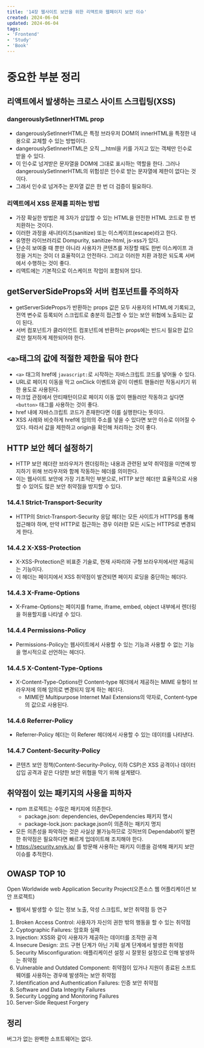 ```yaml
---
title: '14장 웹사이트 보안을 위한 리액트와 웹페이지 보안 이슈'
created: 2024-06-04
updated: 2024-06-04
tags:
- 'Frontend'
- 'Study'
- 'Book'
---
```


# 중요한 부분 정리

## 리액트에서 발생하는 크로스 사이트 스크립팅(XSS)

### dangerouslySetInnerHTML prop

- dangerouslySetInnerHTML은 특정 브라우저 DOM의 innerHTML을 특정한 내용으로 교체할 수 있는 방법이다.
- dangerouslySetInnerHTML은 오직 __html을 키를 가지고 있는 객체만 인수로 받을 수 있다.
- 이 인수로 넘겨받은 문자열을 DOM에 그대로 표시하는 역할을 한다. 그러나 dangerouslySetInnerHTML의 위험성은 인수로 받는 문자열에 제한이 없다는 것이다.
- 그래서 인수로 넘겨주는 문자열 값은 한 번 더 검증이 필요하다.

### 리액트에서 XSS 문제를 피하는 방법

- 가장 확실한 방법은 제 3자가 삽입할 수 있는 HTML을 안전한 HTML 코드로 한 번 치환하는 것이다.
- 이러한 과정을 새니타이즈(sanitize) 또는 이스케이프(escape)라고 한다.
- 유명한 라이브러리로 Dompurity, sanitize-html, js-xss가 있다.
- 단순히 보여줄 때 뿐만 아니라 사용자가 콘텐츠를 저장할 때도 한번 이스케이프 과정을 거치는 것이 더 효율적이고 안전하다. 그리고 이러한 치환 과정은 되도록 서버에서 수행하는 것이 좋다.
- 리액트에는 기본적으로 이스케이프 작업이 포함되어 있다.

## getServerSideProps와 서버 컴포넌트를 주의하자

- getServerSideProps가 반환하는 props 값은 모두 사용자의 HTML에 기록되고, 전역 변수로 등록되어 스크립트로 충분히 접근할 수 있는 보안 위협에 노출되는 값이 된다.
- 서버 컴포넌트가 클라이언트 컴포넌트에 반환하는 props에는 반드시 필요한 값으로만 철저하게 제한되어야 한다.


## `<a>`태그의 값에 적절한 제한을 둬야 한다

- `<a>` 태그의 href에 `javascript:`로 시작하는 자바스크립트 코드를 넣어둘 수 있다.
- URL로 페이지 이동을 막고 onClick 이벤트와 같이 이벤트 핸들러만 작동시키기 위한 용도로 사용된다.
- 마크업 관점에서 안티패턴이므로 페이지 이동 없이 핸들러만 작동하고 싶다면 `<button>` 태그를 사용하는 것이 좋다.
- href 내에 자바스크립트 코드가 존재한다면 이를 실행한다는 뜻이다.
- XSS 사례와 비슷하게 href에 임의의 주소를 넣을 수 있다면 보안 이슈로 이어질 수 있다. 따라서 값을 제한하고 origin을 확인해 처리하는 것이 좋다.

## HTTP 보안 헤더 설정하기

- HTTP 보안 헤더란 브라우저가 렌더링하는 내용과 관련된 보약 취약점을 미연에 방지하기 위해 브라우저와 함께 작동하는 헤더를 의미한다.
- 이는 웹사이트 보안에 가장 기초적인 부분으로, HTTP 보안 헤더만 효율적으로 사용할 수 있어도 많은 보안 취약점을 방지할 수 있다.

### 14.4.1 Strict-Transport-Security

- HTTP의 Strict-Transport-Security 응답 헤더는 모든 사이트가 HTTPS를 통해 접근해야 하며, 만약 HTTP로 접근하는 경우 이러한 모든 시도는 HTTPS로 변경되게 한다.

### 14.4.2 X-XSS-Protection

- X-XSS-Protection은 비표준 기술로, 현재 사파리와 구형 브라우저에서만 제공되는 기능이다.
- 이 헤더는 페이지에서 XSS 취약점이 발견되면 페이지 로딩을 중단하는 헤더다.

### 14.4.3 X-Frame-Options

- X-Frame-Options는 페이지를 frame, iframe, embed, object 내부에서 렌더링을 허용할지를 나타낼 수 있다.

### 14.4.4 Permissions-Policy

- Permissions-Policy는 웹사이트에서 사용할 수 있는 기능과 사용할 수 없는 기능을 명시적으로 선언하는 헤더다.

### 14.4.5 X-Content-Type-Options

- X-Content-Type-Options란 Content-type 헤더에서 제공하는 MIME 유형이 브라우저에 의해 임의로 변경되지 않게 하는 헤더다.
    - MIME란 Multipurpose Internet Mail Extensions의 약자로, Content-type의 값으로 사용된다.

### 14.4.6 Referrer-Policy

- Referrer-Policy 헤더는 이 Referer 헤더에서 사용할 수 있는 데이터를 나타낸다.

### 14.4.7 Content-Security-Policy

- 콘텐츠 보안 정책(Content-Security-Policy, 이하 CSP)은 XSS 공격이나 데이터 삽입 공격과 같은 다양한 보안 위협을 막기 위해 설계됐다.

## 취약점이 있는 패키지의 사용을 피하자

- npm 프로젝트는 수많은 패키지에 의존한다.
    - package.json: dependencies, devDependencies 패키지 명시
    - package-lock.json: package.json이 의존하는 패키지 명지
- 모든 의존성을 파악하는 것은 사실상 불가능하므로 깃허브의 Dependabot이 발편한 취약점은 필요하다면 빠르게 업데이트해 조치해야 한다.
- https://security.snyk.io/ 를 방문해 사용하는 패키지 이름을 검색해 패키지 보안 이슈를 추적한다.

## OWASP TOP 10

Open Worldwide web Application Security Project(오픈소스 웹 어플리케이션 보안 프로젝트)

- 웹에서 발생할 수 있는 정보 노출, 악성 스크립트, 보안 취약점 등 연구

1. Broken Access Control: 사용자가 자신의 권한 밖의 행동을 할 수 있는 취약점
2. Cyptographic Failures: 암호화 실패
3. Injection: XSS와 같이 사용자가 제공하는 데이터를 조작한 공격
4. Insecure Design: 코드 구현 단계가 아닌 기획 설계 단계에서 발생한 취약점
5. Security Misconfiguration: 애플리케이션 설정 시 잘못된 설정으로 인해 발생하는 취약점
6. Vulnerable and Outdated Component: 취약점이 있거나 지원이 종료된 소프트웨어를 사용하는 경우에 발생하는 보안 취약점
7. Identification and Authentication Failures: 인증 보안 취약점
8. Software and Data Integrity Failures
9. Security Logging and Monitoring Failures
10. Server-Side Request Forgery

## 정리

버그가 없는 완벽한 소프트웨어는 없다.
